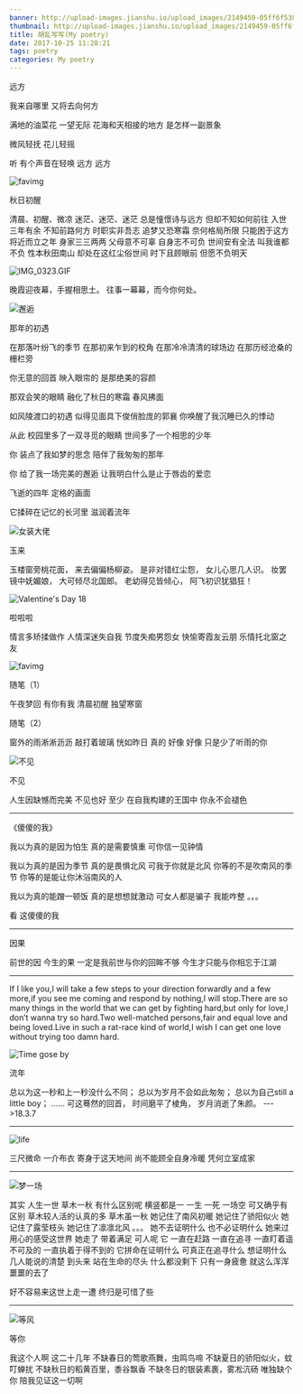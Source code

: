 ```yaml
---
banner: http://upload-images.jianshu.io/upload_images/2149459-05ff6f538287ff7d.jpg?imageMogr2/auto-orient/strip%7CimageView2/2/w/1240
thumbnail: http://upload-images.jianshu.io/upload_images/2149459-05ff6f538287ff7d.jpg?imageMogr2/auto-orient/strip%7CimageView2/2/w/1240
title: 胡乱写写(My poetry)
date: 2017-10-25 11:28:21
tags: poetry
categories: My poetry
---
```

远方

我来自哪里
又将去向何方

满地的油菜花
一望无际
花海和天相接的地方
是怎样一副景象

微风轻抚
花儿轻摇

听
有个声音在轻唤
远方
远方

<!--more-->

![favimg](http://upload-images.jianshu.io/upload_images/2149459-115d1470f2a44271.jpg?imageMogr2/auto-orient/strip%7CimageView2/2/w/1240)

秋日初醒

清晨、初醒、微凉
迷茫、迷茫、迷茫
总是憧憬诗与远方
但却不知如何前往
入世三年有余
不知前路何方
时职实非吾志
追梦又恐寒霜
奈何格局所限
只能困于这方
将近而立之年
身家三三两两
父母意不可辜
自身志不可负
世间安有全法
叫我谁都不负
性本秋田南山
却处在这红尘俗世间
时下且顾眼前
但愿不负明天

![IMG_0323.GIF](http://upload-images.jianshu.io/upload_images/2149459-6052f7dfc81cdfc2.GIF?imageMogr2/auto-orient/strip)

晚霞迎夜幕，手握相思土。
往事一幕幕，而今你何处。


![邂逅](http://img4.imgtn.bdimg.com/it/u=2955958852,2812943374&fm=27&gp=0.jpg)

那年的初遇

在那落叶纷飞的季节
在那初来乍到的校角
在那冷冷清清的球场边
在那历经沧桑的栅栏旁

你无意的回首
映入眼帘的
是那绝美的容颜

那双会笑的眼睛
融化了秋日的寒霜
春风拂面

如风陵渡口的初遇
似得见面具下俊俏脸庞的郭襄
你唤醒了我沉睡已久的悸动

从此
校园里多了一双寻觅的眼睛
世间多了一个相思的少年

你
装点了我如梦的思念
陪伴了我匆匆的那年

你
给了我一场完美的邂逅
让我明白什么是止于唇齿的爱恋

飞逝的四年
定格的画面

它揉碎在记忆的长河里
滋润着流年


![女装大佬](http://img.diudou.com/file/mingxing/bagua/2017-11-21/47c4ef50f4f5cd0444e9ac55a3f5b810.jpg)

玉来

玉楼窗旁桃花面，
来去偏偏杨柳姿。
是非对错红尘怨，
女儿心思几人识。
妆罢镜中妩媚娘，
大可倾尽北国郎。
老幼得见皆倾心，
阿飞初识犹猖狂！


![Valentine's Day 18](https://timgsa.baidu.com/timg?image&quality=80&size=b9999_10000&sec=1520484898610&di=1ebde5acebe8112316893a553ec54083&imgtype=jpg&src=http%3A%2F%2Fww2.sinaimg.cn%2Fcrop.0.0.1000.562.1000.562%2F90247d48gw1f0yqe016f5j20rs0fmdka.jpg)

啦啦啦

情言多矫揉做作
人情深迷失自我
节度失痴男怨女
快愉寄霞友云朋
乐情托北窗之友

![favimg](https://upload-images.jianshu.io/upload_images/2149459-539dbd4dacf9cc87.jpg?imageMogr2/auto-orient/strip%7CimageView2/2/w/700)

随笔（1）

午夜梦回
有你有我
清晨初醒
独望寒窗

随笔（2）

窗外的雨淅淅沥沥
敲打着玻璃
恍如昨日
真的
好像
好像
只是少了听雨的你


![不见](https://timgsa.baidu.com/timg?image&quality=80&size=b9999_10000&sec=1520487293924&di=fd02b91cdf86347ad7926c53dad3077c&imgtype=0&src=http%3A%2F%2Fwww.ledu365.com%2Fuploads%2Fallimg%2F140909%2F135I62N1-0.jpg)


不见

人生因缺憾而完美
不见也好
至少
在自我构建的王国中
你永不会褪色

--- ---

《傻傻的我》

我以为真的是因为怕生
真的是需要慎重
可你信一见钟情

我以为真的是因为季节
真的是畏惧北风
可我于你就是北风
你等的不是吹南风的季节
你等的是能让你沐浴南风的人

我以为真的能蹭一顿饭
真的是想想就激动
可女人都是骗子
我能咋整
。。。

看
这傻傻的我

--- ---

因果

前世的因
今生的果
一定是我前世与你的回眸不够
今生才只能与你相忘于江湖

--- ---

If I like you,I will take a few steps to  your direction forwardly and a few more,if you see me coming and respond by nothing,I will stop.There are so many things in the world that we can get by fighting hard,but only for love,I don’t wanna try so hard.Two well-matched persons,fair and equal love and being loved.Live in such a rat-race kind of world,I wish I can get one love without trying too damn hard.

![Time gose by](https://timgsa.baidu.com/timg?image&quality=80&size=b9999_10000&sec=1521080751&di=698f791d3e667edc24ad709645529c18&imgtype=jpg&er=1&src=http%3A%2F%2Fimage.read.duokan.com%2Fmfsv2%2Fdownload%2Fs010%2Fp01qQi5yZH7k%2FP5YxaBU0UwlCGl.jpg)

流年

总以为这一秒和上一秒没什么不同；
总以为岁月不会如此匆匆；
总以为自己still a little boy；
……
可这蓦然的回首，
时间磨平了棱角，
岁月消逝了朱颜。
                    --->18.3.7

--- ---

![life](https://ss0.bdstatic.com/70cFvHSh_Q1YnxGkpoWK1HF6hhy/it/u=3524048467,1461102711&fm=27&gp=0.jpg)

三尺微命
一介布衣
寄身于这天地间
尚不能顾全自身冷暖
凭何立室成家

--- ---

![梦一场](https://ss0.bdstatic.com/70cFvHSh_Q1YnxGkpoWK1HF6hhy/it/u=1266611702,1765155514&fm=27&gp=0.jpg)

其实
人生一世
草木一秋
有什么区别呢
横竖都是一
一生
一死
一场空
可又确乎有区别
草木较人活的认真的多
草木虽一秋
她记住了南风初暖
她记住了骄阳似火
她记住了露莹枝头
她记住了凛凛北风
。。。
她不去证明什么
也不必证明什么
她来过
用心的感受这世界
她走了
带着满足
可人呢
它
一直在赶路
一直在追寻
一直盯着遥不可及的
一直执着于得不到的
它拼命在证明什么
可真正在追寻什么
想证明什么
几人能说的清楚
到头来
站在生命的尽头
什么都没剩下
只有一身疲惫
就这么浑浑噩噩的去了

好不容易来这世上走一遭
终归是可惜了些

--- ---

![等风](http://img3.imgtn.bdimg.com/it/u=3237867009,1892190904&fm=27&gp=0.jpg)

等你

我这个人啊
这二十几年
不缺春日的莺歌燕舞，虫鸣鸟啼
不缺夏日的骄阳似火，蚊叮蝉扰
不缺秋日的稻黄百里，黍谷飘香
不缺冬日的银装素裹，雾凇沆砀
唯独缺个你 陪我见证这一切啊



